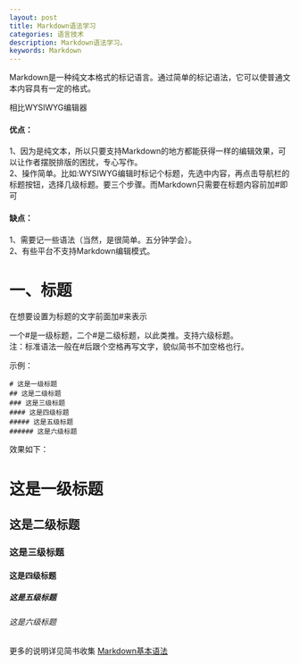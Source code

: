 ```yaml
---
layout: post
title: Markdown语法学习 
categories: 语言技术
description: Markdown语法学习。
keywords: Markdown
---
```

Markdown是一种纯文本格式的标记语言。通过简单的标记语法，它可以使普通文本内容具有一定的格式。

相比WYSIWYG编辑器

#### 优点：
1、因为是纯文本，所以只要支持Markdown的地方都能获得一样的编辑效果，可以让作者摆脱排版的困扰，专心写作。<br>
2、操作简单。比如:WYSIWYG编辑时标记个标题，先选中内容，再点击导航栏的标题按钮，选择几级标题。要三个步骤。而Markdown只需要在标题内容前加#即可

#### 缺点：
1、需要记一些语法（当然，是很简单。五分钟学会）。<br>
2、有些平台不支持Markdown编辑模式。

# 一、标题
在想要设置为标题的文字前面加#来表示

一个#是一级标题，二个#是二级标题，以此类推。支持六级标题。<br>
注：标准语法一般在#后跟个空格再写文字，貌似简书不加空格也行。

示例：

```
# 这是一级标题
## 这是二级标题
### 这是三级标题
#### 这是四级标题
##### 这是五级标题
###### 这是六级标题
```
效果如下：

# 这是一级标题
## 这是二级标题
### 这是三级标题
#### 这是四级标题
##### 这是五级标题
###### 这是六级标题
更多的说明详见简书收集 <a href="https://www.jianshu.com/p/191d1e21f7ed" target="_blank">Markdown基本语法</a>